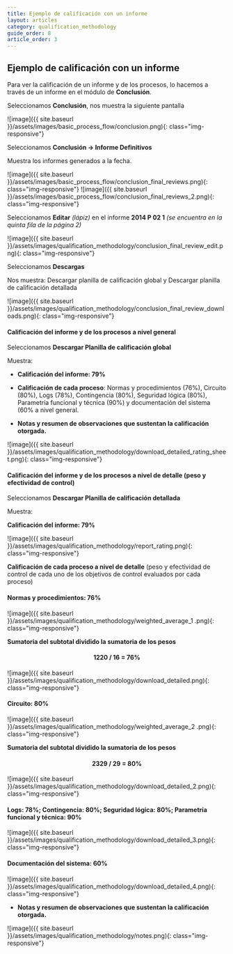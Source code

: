 ```yaml
---
title: Ejemplo de calificación con un informe
layout: articles
category: qualification_methodology
guide_order: 8
article_order: 3
---
```


## Ejemplo de calificación con un informe

Para ver la calificación de un informe y de los procesos, lo hacemos a través de un informe en el módulo de **Conclusión**.


Seleccionamos **Conclusión**, nos muestra la siguiente pantalla


![image]({{ site.baseurl }}/assets/images/basic_process_flow/conclusion.png){: class="img-responsive"}	

	
Seleccionamos **Conclusión -> Informe Definitivos**


Muestra los informes generados a la fecha.


![image]({{ site.baseurl }}/assets/images/basic_process_flow/conclusion_final_reviews.png){: class="img-responsive"}
![image]({{ site.baseurl }}/assets/images/basic_process_flow/conclusion_final_reviews_2.png){: class="img-responsive"}

Seleccionamos **Editar** *(lápiz)* en el informe **2014 P 02 1** *(se encuentra en la quinta fila de la página 2)*


![image]({{ site.baseurl }}/assets/images/qualification_methodology/conclusion_final_review_edit.png){: class="img-responsive"}


Seleccionamos **Descargas**


Nos muestra: Descargar planilla de calificación global y Descargar planilla de calificación detallada


![image]({{ site.baseurl }}/assets/images/qualification_methodology/conclusion_final_review_downloads.png){: class="img-responsive"}

#### Calificación del informe y de los procesos a nivel general


Seleccionamos **Descargar Planilla de calificación global**


Muestra:

- **Calificación del informe: 79%**

- **Calificación de cada proceso**: Normas y procedimientos (76%), Circuito (80%), Logs (78%), Contingencia (80%), Seguridad lógica (80%), Parametría funcional y técnica (90%) y documentación del sistema (60% a nivel general. 

- **Notas y resumen de observaciones que sustentan la calificación otorgada.**


![image]({{ site.baseurl }}/assets/images/qualification_methodology/download_detailed_rating_sheet.png){: class="img-responsive"}	


#### Calificación del informe y de los procesos a nivel de detalle (peso y efectividad de control)


Seleccionamos **Descargar Planilla de calificación detallada**


Muestra:


**Calificación del informe: 79%**

![image]({{ site.baseurl }}/assets/images/qualification_methodology/report_rating.png){: class="img-responsive"}	


**Calificación de cada proceso a nivel de detalle** (peso y efectividad de control de cada uno de los objetivos de control evaluados por cada proceso)

#### Normas y procedimientos: 76%


![image]({{ site.baseurl }}/assets/images/qualification_methodology/weighted_average_1	.png){: class="img-responsive"}

**Sumatoria del subtotal dividido la sumatoria de los pesos**


#### <div align="center">1220 / 16 = 76% 


![image]({{ site.baseurl }}/assets/images/qualification_methodology/download_detailed.png){: class="img-responsive"}	

#### Circuito: 80%


![image]({{ site.baseurl }}/assets/images/qualification_methodology/weighted_average_2	.png){: class="img-responsive"}


**Sumatoria del subtotal dividido la sumatoria de los pesos**


#### <div align="center">2329 / 29 = 80% 


![image]({{ site.baseurl }}/assets/images/qualification_methodology/download_detailed_2.png){: class="img-responsive"}	

#### Logs: 78%; Contingencia: 80%; Seguridad lógica: 80%; Parametría funcional y técnica: 90%

![image]({{ site.baseurl }}/assets/images/qualification_methodology/download_detailed_3.png){: class="img-responsive"}	

#### Documentación del sistema: 60%


![image]({{ site.baseurl }}/assets/images/qualification_methodology/download_detailed_4.png){: class="img-responsive"}


- **Notas y resumen de observaciones que sustentan la calificación otorgada.**


![image]({{ site.baseurl }}/assets/images/qualification_methodology/notes.png){: class="img-responsive"}
